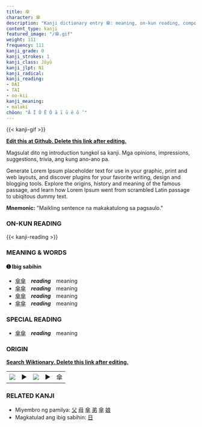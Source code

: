 ```yaml
---
title: 傘
character: 傘
description: "Kanji dictionary entry 傘: meaning, on-kun reading, compounds, origin, related kanji"
content_type: kanji
featured_image: "/傘.gif"
weight: 111
frequency: 111
kanji_grade: 0
kanji_strokes: 1
kanji_class: Jōyō
kanji_jlpt: N1
kanji_radical: 
kanji_reading: 
- DAI
- TAI
- oo-kii
kanji_meaning:
- malaki
chōon: "Ā Ī Ū Ē Ō ā ī ū ē ō ’"
---
```

[//]: # (Don't edit the line below. Kanji animated GIF code is automatically generated.)
{{< kanji-gif >}}

[//]: # (Edit below this line.)

**[Edit this at Github. Delete this link after editing.](https://github.com/tim0g/tim/tree/main/content/kanji/傘/index.md)**

Magsulat dito ng introduction tungkol sa kanji. Mga opinions, impressions, suggestions, trivia, ang kung ano-ano pa.

Generate Lorem Ipsum placeholder text for use in your graphic, print and web layouts, and discover plugins for your favorite writing, design and blogging tools. Explore the origins, history and meaning of the famous passage, and learn how Lorem Ipsum went from scrambled Latin passage to ubiqitous dummy text.
 
**Mnemonic:** "Maikling sentence na makakatulong sa pagsaulo."

### ON-KUN READING

[//]: # (Don't edit the line below. ON-KUN READING code is automatically generated.)
{{< kanji-reading >}}

### MEANING & WORDS

#### ➊ **Ibig sabihin**
  - [傘](../傘)[傘](../傘)　***reading***　meaning
  - [傘](../傘)[傘](../傘)　***reading***　meaning
  - [傘](../傘)[傘](../傘)　***reading***　meaning
  - [傘](../傘)[傘](../傘)　***reading***　meaning

### SPECIAL READING
  - [傘](../傘)[傘](../傘)　***reading***　meaning

### ORIGIN

**[Search Wiktionary. Delete this link after editing.](https://wiktionary.org/wiki/傘)**
<table class="kanji-table"><tr><td>
<img src="60px-傘-bronze.svg.png">
</td><td>▶</td><td>
<img src="60px-傘-oracle.svg.png">
</td><td>▶</td>
<td class="kanji-origin">傘</td>
</tr></table>

### RELATED KANJI
- Miyembro ng pamilya: [父](../父) [母](../母) [傘](../傘) [弟](../弟) [傘](../傘) [娘](../娘)
- Magkatulad ang ibig sabihin: [日](../日)
